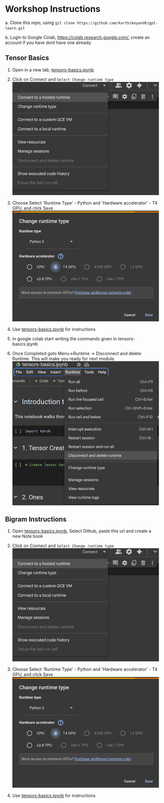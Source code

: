 # Workshop Instructions

a. Clone this repo, using `git clone https://github.com/karthikeyanVK/gpt-learn.git`

b. Login to Google Colab, https://colab.research.google.com/, create an account if you have dont have one already.

## Tensor Basics

1. Open in a new tab,
<a href="https://colab.research.google.com/drive/1E1EstGTTzuly9YY-RGM-fbm0-hNSlPa9?usp=sharing" target="_blank">tensors-basics.ipynb</a> 

2. Click on Connect and `Select Change runtime type`
![alt text](images//tensorbasics//connect.png)

3. Choose Select 'Runtime Type' - Python and 'Hardware accelerator' - T4 GPU, and click Save
![alt text](images//tensorbasics//selectruntime.png)
5. Use [tensors-basics.ipynb](tensors-basics.ipynb) for instructions
6. In google colab start writing the commands given in tensors-basics.ipynb

7. Once Completed goto Menu->Runtime -> Disconnect and delete Runtime. This will make you ready for next module. 
![alt text](images//tensorbasics//deleteruntime.png)

## Bigram Instructions

1. Open [tensors-basics.ipynb](https://colab.research.google.com/drive/1E1EstGTTzuly9YY-RGM-fbm0-hNSlPa9#scrollTo=RnhdO0mlYnVQ), Select Github, paste this url and create a new Note book
2. Click on Connect and `Select Change runtime type`
![alt text](images//tensorbasics//connect.png)

3. Choose Select 'Runtime Type' - Python and 'Hardware accelerator' - T4 GPU, and click Save
![alt text](images//tensorbasics//selectruntime.png)
5. Use [tensors-basics.ipynb](tensors-basics.ipynb) for instructions




